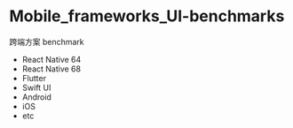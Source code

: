# Mobile_frameworks_UI-benchmarks
跨端方案 benchmark

- React Native 64
- React Native 68
- Flutter
- Swift UI
- Android
- iOS
- etc
